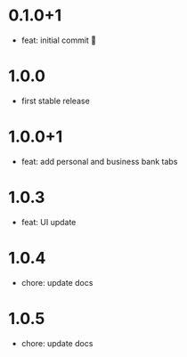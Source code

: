 # 0.1.0+1

- feat: initial commit 🎉

# 1.0.0

- first stable release

# 1.0.0+1

- feat: add personal and business bank tabs

# 1.0.3

- feat: UI update

# 1.0.4

- chore: update docs

# 1.0.5

- chore: update docs